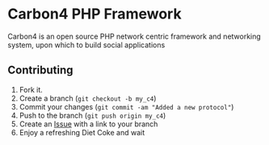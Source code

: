 Carbon4 PHP Framework
=====================

Carbon4 is an open source PHP network centric framework and networking system, upon which to build social applications 


Contributing
------------

1. Fork it.
2. Create a branch (`git checkout -b my_c4`)
3. Commit your changes (`git commit -am "Added a new protocol"`)
4. Push to the branch (`git push origin my_c4`)
5. Create an [Issue][1] with a link to your branch
6. Enjoy a refreshing Diet Coke and wait

[1]: http://github.com/drstonyhills/c4/issues